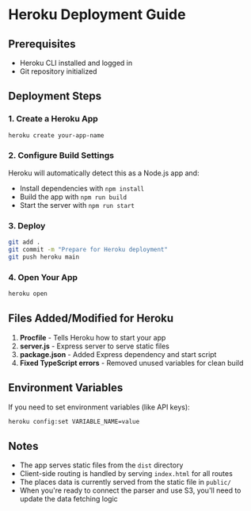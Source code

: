 # Heroku Deployment Guide

## Prerequisites
- Heroku CLI installed and logged in
- Git repository initialized

## Deployment Steps

### 1. Create a Heroku App
```bash
heroku create your-app-name
```

### 2. Configure Build Settings
Heroku will automatically detect this as a Node.js app and:
- Install dependencies with `npm install`
- Build the app with `npm run build`
- Start the server with `npm run start`

### 3. Deploy
```bash
git add .
git commit -m "Prepare for Heroku deployment"
git push heroku main
```

### 4. Open Your App
```bash
heroku open
```

## Files Added/Modified for Heroku

1. **Procfile** - Tells Heroku how to start your app
2. **server.js** - Express server to serve static files
3. **package.json** - Added Express dependency and start script
4. **Fixed TypeScript errors** - Removed unused variables for clean build

## Environment Variables
If you need to set environment variables (like API keys):
```bash
heroku config:set VARIABLE_NAME=value
```

## Notes
- The app serves static files from the `dist` directory
- Client-side routing is handled by serving `index.html` for all routes
- The places data is currently served from the static file in `public/`
- When you're ready to connect the parser and use S3, you'll need to update the data fetching logic 
